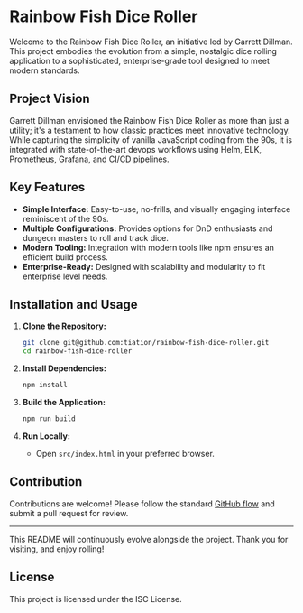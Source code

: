 # Rainbow Fish Dice Roller

Welcome to the Rainbow Fish Dice Roller, an initiative led by Garrett Dillman. This project embodies the evolution from a simple, nostalgic dice rolling application to a sophisticated, enterprise-grade tool designed to meet modern standards.

## Project Vision

Garrett Dillman envisioned the Rainbow Fish Dice Roller as more than just a utility; it's a testament to how classic practices meet innovative technology. While capturing the simplicity of vanilla JavaScript coding from the 90s, it is integrated with state-of-the-art devops workflows using Helm, ELK, Prometheus, Grafana, and CI/CD pipelines.

## Key Features

- **Simple Interface:** Easy-to-use, no-frills, and visually engaging interface reminiscent of the 90s.
- **Multiple Configurations:** Provides options for DnD enthusiasts and dungeon masters to roll and track dice.
- **Modern Tooling:** Integration with modern tools like npm ensures an efficient build process.
- **Enterprise-Ready:** Designed with scalability and modularity to fit enterprise level needs.
  
## Installation and Usage

1. **Clone the Repository:**
   ```sh
   git clone git@github.com:tiation/rainbow-fish-dice-roller.git
   cd rainbow-fish-dice-roller
   ```

2. **Install Dependencies:**
   ```sh
   npm install
   ```

3. **Build the Application:**
   ```sh
   npm run build
   ```

4. **Run Locally:**
   - Open `src/index.html` in your preferred browser.

## Contribution

Contributions are welcome! Please follow the standard [GitHub flow](https://guides.github.com/introduction/flow/) and submit a pull request for review.

---

This README will continuously evolve alongside the project. Thank you for visiting, and enjoy rolling!

## License

This project is licensed under the ISC License.

